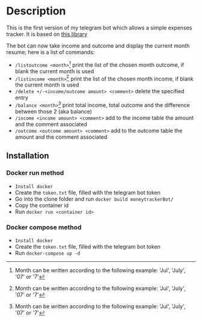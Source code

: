 # Description

This is the first version of my telegram bot which allows a simple expenses tracker. It is based on 
[this library](https://github.com/eternnoir/pyTelegramBotAPI) 

The bot can now take income and outcome and display the current month resume; here is a list of commands:

* `/listoutcome <month>`[^1] print the list of the chosen month outcome, if blank the current month is used
* `/listincome <month>`[^1] print the list of the chosen month income, if blank the current month is used
* `/delete +/-<income/outcome amount> <comment>` delete the specified entry
* `/balance <month>`[^1] print total income, total outcome and the difference between those 2 (aka balance)
* `/income <income amount> <comment>` add to the income table the amount and the comment associated
* `/outcome <outcome amount> <comment>` add to the outcome table the amount and the comment associated

[^1]: Month can be written according to the following example: 'Jul', 'July', '07' or '7'

## Installation

### Docker run method
* `Install docker`
* Create the `token.txt` file, filled with the telegram bot token
* Go into the clone folder and run `docker build moneytrackerBot/`
* Copy the container id
* Run `docker run <container id>`

### Docker compose method
* `Install docker`
* Create the `token.txt` file, filled with the telegram bot token
* Run `docker-compose up -d`
